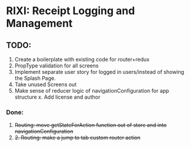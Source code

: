 RIXI: Receipt Logging and Management
======

## TODO:
1. Create a boilerplate with existing code for router+redux
2. PropType validation for all screens
3. Implement separate user story for logged in users/instead of showing the Splash Page.
4. Take unused Screens out
5. Make sense of reducer logic of navigationConfiguration for app structure
x. Add license and author

### Done:
1. ~~Routing: move getStateForAction function out of store and into navigationConfiguration~~
2. ~~2. Routing: make a jump to tab custom router action~~

